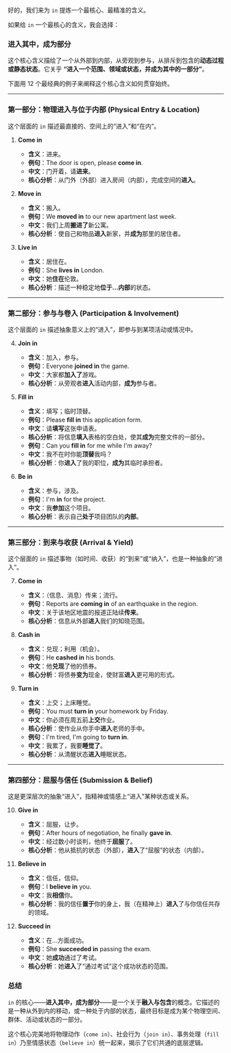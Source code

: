 好的，我们来为 `in` 提炼一个最核心、最精准的含义。

如果给 `in` 一个最核心的含义，我会选择：

### **进入其中，成为部分**

这个核心含义描绘了一个从外部到内部，从旁观到参与，从排斥到包含的**动态过程或静态状态**。它关乎 **“进入一个范围、领域或状态，并成为其中的一部分”**。

下面用 12 个最经典的例子来阐释这个核心含义如何贯穿始终。

---

### **第一部分：物理进入与位于内部 (Physical Entry & Location)**

这个层面的 `in` 描述最直接的、空间上的“进入”和“在内”。

1.  **Come in**

    - **含义**：进来。
    - **例句**：The door is open, please **come in**.
    - **中文**：门开着，请**进来**。
    - **核心分析**：从门外（外部）进入房间（内部），完成空间的**进入**。

2.  **Move in**

    - **含义**：搬入。
    - **例句**：We **moved in** to our new apartment last week.
    - **中文**：我们上周**搬进了**新公寓。
    - **核心分析**：使自己和物品**进入**新家，并**成为**那里的居住者。

3.  **Live in**
    - **含义**：居住在。
    - **例句**：She **lives in** London.
    - **中文**：她**住在**伦敦。
    - **核心分析**：描述一种稳定地**位于...内部**的状态。

---

### **第二部分：参与与卷入 (Participation & Involvement)**

这个层面的 `in` 描述抽象意义上的“进入”，即参与到某项活动或情况中。

4.  **Join in**

    - **含义**：加入，参与。
    - **例句**：Everyone **joined in** the game.
    - **中文**：大家都**加入了**游戏。
    - **核心分析**：从旁观者**进入**活动内部，**成为**参与者。

5.  **Fill in**

    - **含义**：填写；临时顶替。
    - **例句**：Please **fill in** this application form.
    - **中文**：请**填写**这张申请表。
    - **核心分析**：将信息**填入**表格的空白处，使其**成为**完整文件的一部分。
    - **例句**：Can you **fill in** for me while I'm away?
    - **中文**：我不在时你能**顶替**我吗？
    - **核心分析**：你**进入**了我的职位，**成为**其临时承担者。

6.  **Be in**
    - **含义**：参与，涉及。
    - **例句**：I'm **in** for the project.
    - **中文**：我**参加**这个项目。
    - **核心分析**：表示自己**处于**项目团队的**内部**。

---

### **第三部分：到来与收获 (Arrival & Yield)**

这个层面的 `in` 描述事物（如时间、收获）的“到来”或“纳入”，也是一种抽象的“进入”。

7.  **Come in**

    - **含义**：（信息、消息）传来；流行。
    - **例句**：Reports are **coming in** of an earthquake in the region.
    - **中文**：关于该地区地震的报道正陆续**传来**。
    - **核心分析**：信息从外部**进入**我们的知晓范围。

8.  **Cash in**

    - **含义**：兑现；利用（机会）。
    - **例句**：He **cashed in** his bonds.
    - **中文**：他**兑现**了他的债券。
    - **核心分析**：将债券**变为**现金，使财富**进入**更可用的形式。

9.  **Turn in**
    - **含义**：上交；上床睡觉。
    - **例句**：You must **turn in** your homework by Friday.
    - **中文**：你必须在周五前**上交**作业。
    - **核心分析**：使作业从你手中**进入**老师的手中。
    - **例句**：I'm tired, I'm going to **turn in**.
    - **中文**：我累了，我要**睡觉了**。
    - **核心分析**：从清醒状态**进入**睡眠状态。

---

### **第四部分：屈服与信任 (Submission & Belief)**

这是更深层次的抽象“进入”，指精神或情感上“进入”某种状态或关系。

10. **Give in**

    - **含义**：屈服，让步。
    - **例句**：After hours of negotiation, he finally **gave in**.
    - **中文**：经过数小时谈判，他终于**屈服**了。
    - **核心分析**：他从抵抗的状态（外部），**进入**了“屈服”的状态（内部）。

11. **Believe in**

    - **含义**：信任，信仰。
    - **例句**：I **believe in** you.
    - **中文**：我**相信**你。
    - **核心分析**：我的信任**置于**你的身上，我（在精神上）**进入**了与你信任共存的领域。

12. **Succeed in**
    - **含义**：在...方面成功。
    - **例句**：She **succeeded in** passing the exam.
    - **中文**：她**成功**通过了考试。
    - **核心分析**：她**进入**了“通过考试”这个成功状态的范围。

### **总结**

`in` 的核心——**进入其中，成为部分**——是一个关于**融入与包含**的概念。它描述的是一种从外到内的移动，或一种处于内部的状态，最终目标是成为某个物理空间、群体、活动或状态的一部分。

这个核心完美地将物理动作（`come in`）、社会行为（`join in`）、事务处理（`fill in`）乃至情感状态（`believe in`）统一起来，揭示了它们共通的底层逻辑。
